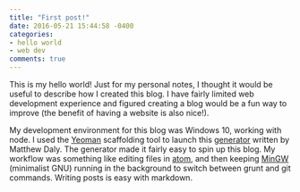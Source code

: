 ```yaml
---
title: "First post!"
date: 2016-05-21 15:44:58 -0400
categories:
- hello world
- web dev
comments: true
---
```


This is my hello world! Just for my personal notes, I thought it would be useful to describe how I created this blog. I have fairly limited web development experience and figured creating a blog would be a fun way to improve (the benefit of having a website is also nice!).


My development environment for this blog was Windows 10, working with node. I used the
[Yeoman](http://yeoman.io/) scaffolding tool to launch this [generator](https://github.com/matthewbdaly/generator-simple-static-blog#readme) written by
Matthew Daly. The generator made it fairly easy to spin up this blog. My workflow was something like editing files in [atom](atom.io), and then keeping [MinGW](http://www.mingw.org/) (minimalist GNU) running in the background to switch between grunt and git commands. Writing posts is easy with markdown.
